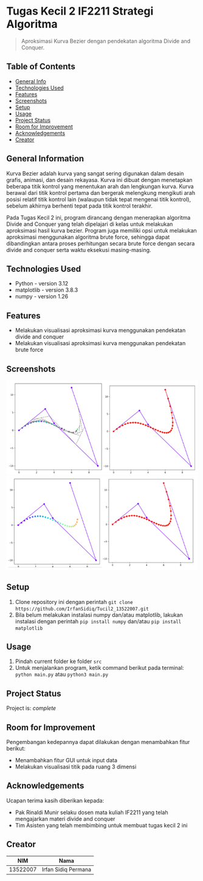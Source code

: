 # Tugas Kecil 2 IF2211 Strategi Algoritma

> Aproksimasi Kurva Bezier dengan pendekatan algoritma Divide and Conquer.

## Table of Contents

- [General Info](#general-information)
- [Technologies Used](#technologies-used)
- [Features](#features)
- [Screenshots](#screenshots)
- [Setup](#setup)
- [Usage](#usage)
- [Project Status](#project-status)
- [Room for Improvement](#room-for-improvement)
- [Acknowledgements](#acknowledgements)
- [Creator](#creator)

## General Information

Kurva Bezier adalah kurva yang sangat sering digunakan dalam desain grafis, animasi, dan desain rekayasa. Kurva ini dibuat dengan menetapkan beberapa titik kontrol yang menentukan arah dan lengkungan kurva. Kurva berawal dari titik kontrol pertama dan bergerak melengkung mengikuti arah posisi relatif titik kontrol lain (walaupun tidak tepat mengenai titik kontrol), sebelum akhirnya berhenti tepat pada titik kontrol terakhir.

Pada Tugas Kecil 2 ini, program dirancang dengan menerapkan algoritma Divide and Conquer yang telah dipelajari di kelas untuk melakukan aproksimasi hasil kurva bezier. Program juga memiliki opsi untuk melakukan aproksimasi menggunakan algoritma brute force, sehingga dapat dibandingkan antara proses perhitungan secara brute force dengan secara divide and conquer serta waktu eksekusi masing-masing.

## Technologies Used

- Python - version 3.12
- matplotlib - version 3.8.3
- numpy - version 1.26

## Features

- Melakukan visualisasi aproksimasi kurva menggunakan pendekatan divide and conquer
- Melakukan visualisasi aproksimasi kurva menggunakan pendekatan brute force

## Screenshots

![Example screenshot](./test/test4_dnc.png)
![Example screenshot](./test/test4_bruteforce.png)

## Setup

1. Clone repository ini dengan perintah `git clone https://github.com/IrfanSidiq/Tucil2_13522007.git`
2. Bila belum melakukan instalasi numpy dan/atau matplotlib, lakukan instalasi dengan perintah `pip install numpy` dan/atau
   `pip install matplotlib`

## Usage

1. Pindah current folder ke folder `src`
2. Untuk menjalankan program, ketik command berikut pada terminal: `python main.py` atau `python3 main.py`

## Project Status

Project is: _complete_

## Room for Improvement

Pengembangan kedepannya dapat dilakukan dengan menambahkan fitur berikut:

- Menambahkan fitur GUI untuk input data
- Melakukan visualisasi titik pada ruang 3 dimensi

## Acknowledgements

Ucapan terima kasih diberikan kepada:
- Pak Rinaldi Munir selaku dosen mata kuliah IF2211 yang telah mengajarkan materi divide and conquer
- Tim Asisten yang telah membimbing untuk membuat tugas kecil 2 ini

## Creator

| NIM      | Nama                |
| -------- | ------------------- |
| 13522007 | Irfan Sidiq Permana |